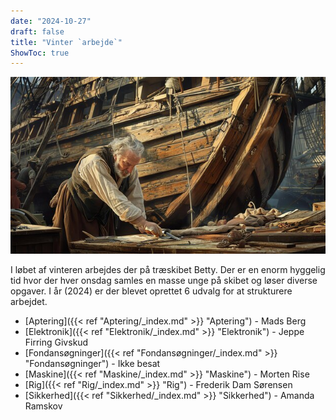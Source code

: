 ```yaml
---
date: "2024-10-27"
draft: false
title: "Vinter `arbejde`"
ShowToc: true
---
```


![Billede af mand som arbejder med et skib](./img/shipwright-hard-work-repairing-wooden-ship-harbor_14117-558464.jpg)

I løbet af vinteren arbejdes der på træskibet Betty. Der er en enorm hyggelig tid hvor der hver onsdag samles en masse unge på skibet og løser diverse opgaver. I år (2024) er der blevet oprettet 6 udvalg for at strukturere arbejdet.

- [Aptering]({{< ref "Aptering/_index.md" >}} "Aptering") - Mads Berg
- [Elektronik]({{< ref "Elektronik/_index.md" >}} "Elektronik") - Jeppe Firring Givskud
- [Fondansøgninger]({{< ref "Fondansøgninger/_index.md" >}} "Fondansøgninger") - Ikke besat
- [Maskine]({{< ref "Maskine/_index.md" >}} "Maskine") - Morten Rise
- [Rig]({{< ref "Rig/_index.md" >}} "Rig") - Frederik Dam Sørensen
- [Sikkerhed]({{< ref "Sikkerhed/_index.md" >}} "Sikkerhed") - Amanda Ramskov
